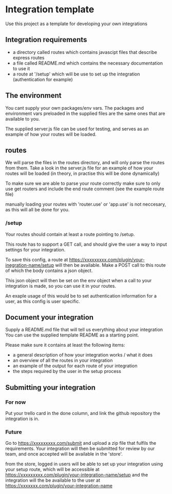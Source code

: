 # Integration template

Use this project as a template for developing your own integrations

## Integration requirements
- a directory called routes which contains javascipt files that describe express routes
- a file called README.md which contains the necessary documentation to use it
- a route at '/setup' which will be use to set up the integration (authentication for example)

## The environment
You cant supply your own packages/env vars. 
The packages and environment vars preloaded in the supplied files are the same ones that are available to you.

The supplied server.js file can be used for testing, and serves as an example of how your routes will be loaded.

## routes
We will parse the files in the routes directory, and will only parse the routes from them.
Take a look in the server.js file for an example of how your routes will be loaded 
(in theory, in practise this will be done dynamically)

To make sure we are able to parse your route correctly make sure to only use get routers and include the end route comment
(see the example route file)

manually loading your routes with 'router.use' or 'app.use' is not neccesary, as this will all be done for you.

### /setup
Your routes should contain at least a route pointing to /setup. 

This route has to support a GET call, and should give the user a way to input settings for your integration.

To save this config, a route at https://xxxxxxxxx.com/plugin/your-inegration-name/setup will then be available. 
Make a POST call to this route of which the body contains a json object.

This json object will then be set on the env object when a call to your integration is made,
so you can use it in your routes.

An exaple usage of this would be to set authentication information for a user, as this config is 
user specific.

## Document your integration
Supply a README.md file that will tell us everything about your integration
You can use the supplied template README as a starting point.

Please make sure it contains at least the following items:
- a general description of how your integration works / what it does
- an overview of all the routes in your integration
- an example of the output for each route of your integration
- the steps required by the user in the setup process

## Submitting your integration

### For now
Put your trello card in the done column, and link the github repository the integration is in.

### Future
Go to https://xxxxxxxxx.com/submit and upload a zip file that fulfils the requirements.
Your integration will then be submitted for review by our team, 
and once accepted will be available in the 'store'.

from the store, logged in users will be able to set up your integration using your setup route, 
which will be accessible at https://xxxxxxxxx.com/plugin/your-integration-name/setup
and the integration will the be available to the user at https://xxxxxxx.com/plugin/your-integration-name